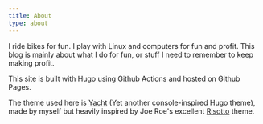 ```yaml
---
title: About
type: about
---
```


I ride bikes for fun. I play with Linux and computers for fun and profit. This blog is mainly about what I do for fun, or stuff I need to remember to keep making profit.

<!--more-->

This site is built with Hugo using Github Actions and hosted on Github Pages.

The theme used here is [Yacht](https://github.com/ccwoof/yacht) (Yet another console-inspired Hugo theme), made by myself but heavily inspired by Joe Roe's excellent [Risotto](https://github.com/joeroe/risotto) theme.
